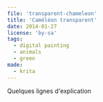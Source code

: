 ```yaml
---
file: 'transparent-chameleon'
title: 'Caméléon transparent'
date: 2014-01-27
license: 'by-sa'
tags:
  - digital painting
  - animals
  - green
made:
  - krita
---
```


Quelques lignes d'explication
